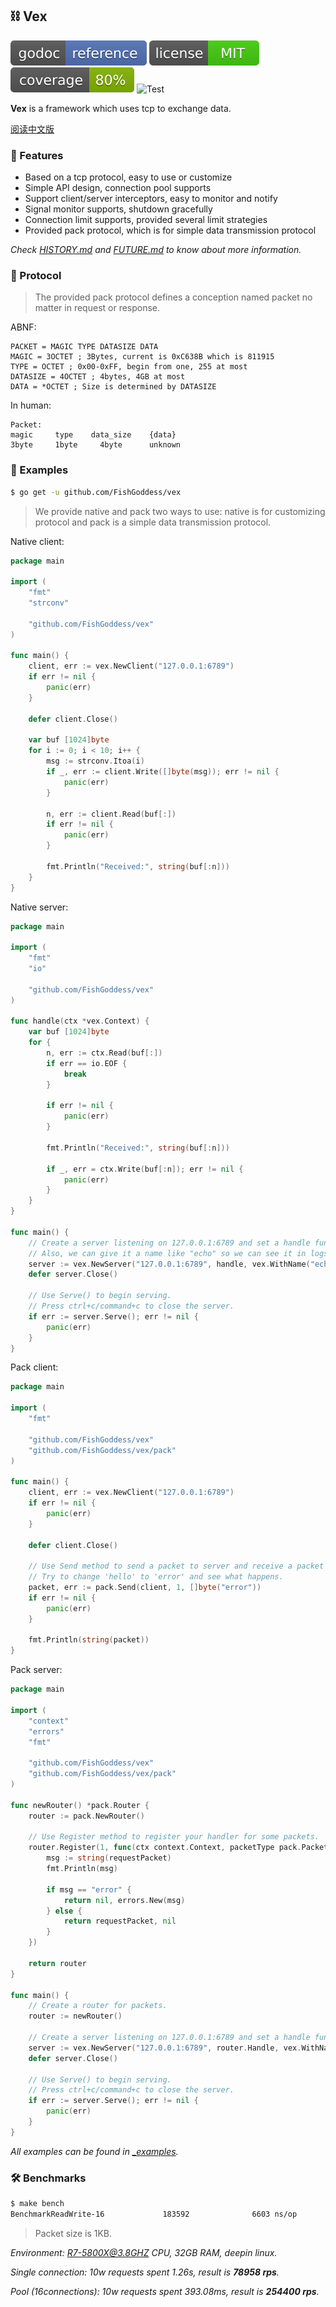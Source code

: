 ## ⛓ Vex

[![Go Doc](_icons/godoc.svg)](https://pkg.go.dev/github.com/FishGoddess/vex)
[![License](_icons/license.svg)](https://opensource.org/licenses/MIT)
[![Coverage](_icons/coverage.svg)](./_icons/coverage.svg)
![Test](https://github.com/FishGoddess/vex/actions/workflows/test.yml/badge.svg)

**Vex** is a framework which uses tcp to exchange data.

[阅读中文版](./README.md)

### 🍃 Features

* Based on a tcp protocol, easy to use or customize
* Simple API design, connection pool supports
* Support client/server interceptors, easy to monitor and notify
* Signal monitor supports, shutdown gracefully
* Connection limit supports, provided several limit strategies
* Provided pack protocol, which is for simple data transmission protocol

_Check [HISTORY.md](./HISTORY.md) and [FUTURE.md](./FUTURE.md) to know about more information._

### 📃 Protocol

> The provided pack protocol defines a conception named packet no matter in request or response.

ABNF:

```abnf
PACKET = MAGIC TYPE DATASIZE DATA
MAGIC = 3OCTET ; 3Bytes, current is 0xC638B which is 811915
TYPE = OCTET ; 0x00-0xFF, begin from one, 255 at most
DATASIZE = 4OCTET ; 4bytes, 4GB at most
DATA = *OCTET ; Size is determined by DATASIZE
```

In human:

```
Packet:
magic     type    data_size    {data}
3byte     1byte     4byte      unknown
```

### 🔦 Examples

```bash
$ go get -u github.com/FishGoddess/vex
```

> We provide native and pack two ways to use: native is for customizing protocol and pack is a simple data transmission
> protocol.

Native client:

```go
package main

import (
	"fmt"
	"strconv"

	"github.com/FishGoddess/vex"
)

func main() {
	client, err := vex.NewClient("127.0.0.1:6789")
	if err != nil {
		panic(err)
	}

	defer client.Close()

	var buf [1024]byte
	for i := 0; i < 10; i++ {
		msg := strconv.Itoa(i)
		if _, err := client.Write([]byte(msg)); err != nil {
			panic(err)
		}

		n, err := client.Read(buf[:])
		if err != nil {
			panic(err)
		}

		fmt.Println("Received:", string(buf[:n]))
	}
}
```

Native server:

```go
package main

import (
	"fmt"
	"io"

	"github.com/FishGoddess/vex"
)

func handle(ctx *vex.Context) {
	var buf [1024]byte
	for {
		n, err := ctx.Read(buf[:])
		if err == io.EOF {
			break
		}

		if err != nil {
			panic(err)
		}

		fmt.Println("Received:", string(buf[:n]))

		if _, err = ctx.Write(buf[:n]); err != nil {
			panic(err)
		}
	}
}

func main() {
	// Create a server listening on 127.0.0.1:6789 and set a handle function to it.
	// Also, we can give it a name like "echo" so we can see it in logs.
	server := vex.NewServer("127.0.0.1:6789", handle, vex.WithName("echo"))
	defer server.Close()

	// Use Serve() to begin serving.
	// Press ctrl+c/command+c to close the server.
	if err := server.Serve(); err != nil {
		panic(err)
	}
}
```

Pack client:

```go
package main

import (
	"fmt"

	"github.com/FishGoddess/vex"
	"github.com/FishGoddess/vex/pack"
)

func main() {
	client, err := vex.NewClient("127.0.0.1:6789")
	if err != nil {
		panic(err)
	}

	defer client.Close()

	// Use Send method to send a packet to server and receive a packet from server.
	// Try to change 'hello' to 'error' and see what happens.
	packet, err := pack.Send(client, 1, []byte("error"))
	if err != nil {
		panic(err)
	}

	fmt.Println(string(packet))
}
```

Pack server:

```go
package main

import (
	"context"
	"errors"
	"fmt"

	"github.com/FishGoddess/vex"
	"github.com/FishGoddess/vex/pack"
)

func newRouter() *pack.Router {
	router := pack.NewRouter()

	// Use Register method to register your handler for some packets.
	router.Register(1, func(ctx context.Context, packetType pack.PacketType, requestPacket []byte) (responsePacket []byte, err error) {
		msg := string(requestPacket)
		fmt.Println(msg)

		if msg == "error" {
			return nil, errors.New(msg)
		} else {
			return requestPacket, nil
		}
	})

	return router
}

func main() {
	// Create a router for packets.
	router := newRouter()

	// Create a server listening on 127.0.0.1:6789 and set a handle function to it.
	server := vex.NewServer("127.0.0.1:6789", router.Handle, vex.WithName("pack"))
	defer server.Close()

	// Use Serve() to begin serving.
	// Press ctrl+c/command+c to close the server.
	if err := server.Serve(); err != nil {
		panic(err)
	}
}
```

_All examples can be found in [_examples](./_examples)._

### 🛠 Benchmarks

```bash
$ make bench
BenchmarkReadWrite-16             183592              6603 ns/op               0 B/op          0 allocs/op
```

> Packet size is 1KB.

_Environment: R7-5800X@3.8GHZ CPU, 32GB RAM, deepin linux._

_Single connection: 10w requests spent 1.26s, result is **78958 rps**._

_Pool (16connections): 10w requests spent 393.08ms, result is **254400 rps**._
